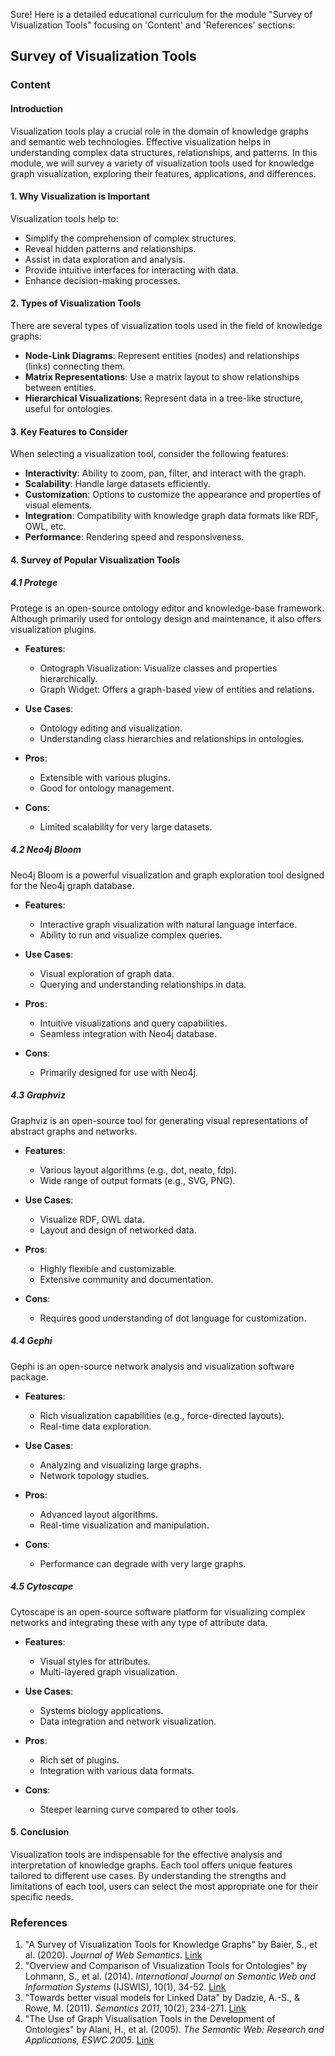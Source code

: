 Sure! Here is a detailed educational curriculum for the module "Survey of Visualization Tools" focusing on 'Content' and 'References' sections:

## Survey of Visualization Tools

### Content

#### Introduction
Visualization tools play a crucial role in the domain of knowledge graphs and semantic web technologies. Effective visualization helps in understanding complex data structures, relationships, and patterns. In this module, we will survey a variety of visualization tools used for knowledge graph visualization, exploring their features, applications, and differences.

#### 1. Why Visualization is Important
Visualization tools help to:
- Simplify the comprehension of complex structures.
- Reveal hidden patterns and relationships.
- Assist in data exploration and analysis.
- Provide intuitive interfaces for interacting with data.
- Enhance decision-making processes.

#### 2. Types of Visualization Tools
There are several types of visualization tools used in the field of knowledge graphs:
- **Node-Link Diagrams**: Represent entities (nodes) and relationships (links) connecting them.
- **Matrix Representations**: Use a matrix layout to show relationships between entities.
- **Hierarchical Visualizations**: Represent data in a tree-like structure, useful for ontologies.

#### 3. Key Features to Consider
When selecting a visualization tool, consider the following features:
- **Interactivity**: Ability to zoom, pan, filter, and interact with the graph.
- **Scalability**: Handle large datasets efficiently.
- **Customization**: Options to customize the appearance and properties of visual elements.
- **Integration**: Compatibility with knowledge graph data formats like RDF, OWL, etc.
- **Performance**: Rendering speed and responsiveness.

#### 4. Survey of Popular Visualization Tools

##### 4.1 Protege
Protege is an open-source ontology editor and knowledge-base framework. Although primarily used for ontology design and maintenance, it also offers visualization plugins.

- **Features**:
  - Ontograph Visualization: Visualize classes and properties hierarchically.
  - Graph Widget: Offers a graph-based view of entities and relations.

- **Use Cases**:
  - Ontology editing and visualization.
  - Understanding class hierarchies and relationships in ontologies.

- **Pros**:
  - Extensible with various plugins.
  - Good for ontology management.

- **Cons**:
  - Limited scalability for very large datasets.

##### 4.2 Neo4j Bloom
Neo4j Bloom is a powerful visualization and graph exploration tool designed for the Neo4j graph database.

- **Features**:
  - Interactive graph visualization with natural language interface.
  - Ability to run and visualize complex queries.

- **Use Cases**:
  - Visual exploration of graph data.
  - Querying and understanding relationships in data.

- **Pros**:
  - Intuitive visualizations and query capabilities.
  - Seamless integration with Neo4j database.

- **Cons**:
  - Primarily designed for use with Neo4j.

##### 4.3 Graphviz
Graphviz is an open-source tool for generating visual representations of abstract graphs and networks.

- **Features**:
  - Various layout algorithms (e.g., dot, neato, fdp).
  - Wide range of output formats (e.g., SVG, PNG).

- **Use Cases**:
  - Visualize RDF, OWL data.
  - Layout and design of networked data.

- **Pros**:
  - Highly flexible and customizable.
  - Extensive community and documentation.

- **Cons**:
  - Requires good understanding of dot language for customization.

##### 4.4 Gephi
Gephi is an open-source network analysis and visualization software package.

- **Features**:
  - Rich visualization capabilities (e.g., force-directed layouts).
  - Real-time data exploration.

- **Use Cases**:
  - Analyzing and visualizing large graphs.
  - Network topology studies.

- **Pros**:
  - Advanced layout algorithms.
  - Real-time visualization and manipulation.

- **Cons**:
  - Performance can degrade with very large graphs.

##### 4.5 Cytoscape
Cytoscape is an open-source software platform for visualizing complex networks and integrating these with any type of attribute data.

- **Features**:
  - Visual styles for attributes.
  - Multi-layered graph visualization.

- **Use Cases**:
  - Systems biology applications.
  - Data integration and network visualization.

- **Pros**:
  - Rich set of plugins.
  - Integration with various data formats.

- **Cons**:
  - Steeper learning curve compared to other tools.

#### 5. Conclusion
Visualization tools are indispensable for the effective analysis and interpretation of knowledge graphs. Each tool offers unique features tailored to different use cases. By understanding the strengths and limitations of each tool, users can select the most appropriate one for their specific needs.

### References
1. "A Survey of Visualization Tools for Knowledge Graphs" by Baier, S., et al. (2020). *Journal of Web Semantics*. [Link](https://doi.org/10.1016/j.websem.2020.100606)
2. "Overview and Comparison of Visualization Tools for Ontologies" by Lohmann, S., et al. (2014). *International Journal on Semantic Web and Information Systems* (IJSWIS), 10(1), 34-52. [Link](https://doi.org/10.4018/ijswis.2014010103)
3. "Towards better visual models for Linked Data" by Dadzie, A.-S., & Rowe, M. (2011). *Semantics 2011*, 10(2), 234-271. [Link](https://doi.org/10.1016/j.websem.2011.01.002)
4. "The Use of Graph Visualisation Tools in the Development of Ontologies" by Alani, H., et al. (2005). *The Semantic Web: Research and Applications, ESWC 2005*. [Link](https://doi.org/10.1007/978-3-540-32075-6_51)